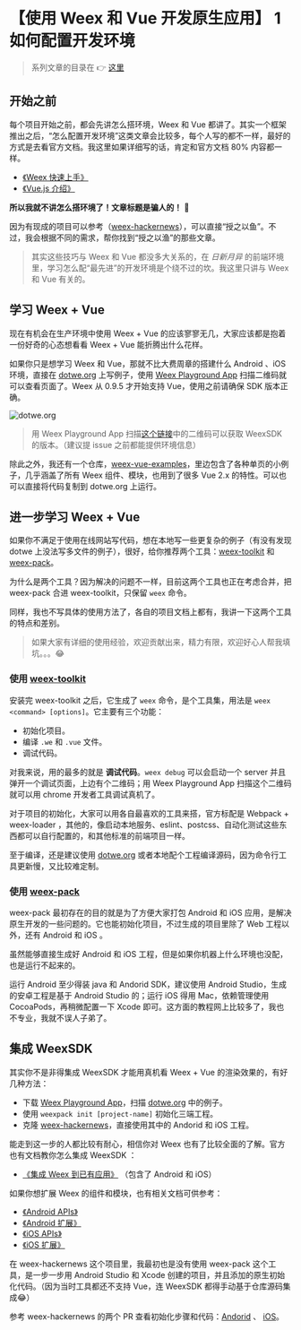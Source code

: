 # 【使用 Weex 和 Vue 开发原生应用】 1 如何配置开发环境

> 系列文章的目录在 👉 [这里](https://segmentfault.com/a/1190000008342533)

## 开始之前

每个项目开始之前，都会先讲怎么搭环境，Weex 和 Vue 都讲了。其实一个框架推出之后，“怎么配置开发环境”这类文章会比较多，每个人写的都不一样，最好的方式是去看官方文档。我这里如果详细写的话，肯定和官方文档 80% 内容都一样。

+ [《Weex 快速上手》](http://weex.apache.org/cn/guide/index.html)
+ [《Vue.js 介绍》](https://cn.vuejs.org/v2/guide/)

**所以我就不讲怎么搭环境了！文章标题是骗人的！** 🤞

因为有现成的项目可以参考（[weex-hackernews](https://github.com/weexteam/weex-hackernews)），可以直接“授之以鱼”。不过，我会根据不同的需求，帮你找到“授之以渔”的那些文章。

> 其实这些技巧与 Weex 和 Vue 都没多大关系的，在 *日新月异* 的前端环境里，学习怎么配“最先进”的开发环境是个绕不过的坎。我这里只讲与 Weex 和 Vue 有关的。

## 学习 Weex + Vue

现在有机会在生产环境中使用 Weex + Vue 的应该寥寥无几，大家应该都是抱着一份好奇的心态想看看 Weex + Vue 能折腾出什么花样。

如果你只是想学习 Weex 和 Vue，那就不比大费周章的搭建什么 Android 、iOS 环境，直接在 [dotwe.org](http://dotwe.org/vue) 上写例子，使用 [Weex Playground App](http://weex.apache.org/cn/playground.html) 扫描二维码就可以查看页面了。Weex 从 0.9.5 才开始支持 Vue，使用之前请确保 SDK 版本正确。

![dotwe.org]()

> 用 Weex Playground App 扫描[这个链接](http://dotwe.org/weex/8c2fb817f19d9837a4f773e163d9cc45)中的二维码可以获取 WeexSDK 的版本。（建议提 issue 之前都能提供环境信息）

除此之外，我还有一个仓库，[weex-vue-examples](https://github.com/Hanks10100/weex-vue-examples)，里边包含了各种单页的小例子，几乎涵盖了所有 Weex 组件、模块，也用到了很多 Vue 2.x 的特性。可以也可以直接将代码复制到 dotwe.org 上运行。

## 进一步学习 Weex + Vue

如果你不满足于使用在线网站写代码，想在本地写一些更复杂的例子（有没有发现 dotwe 上没法写多文件的例子），很好，给你推荐两个工具：[weex-toolkit](https://github.com/weexteam/weex-toolkit) 和 [weex-pack](https://github.com/weexteam/weex-pack)。

为什么是两个工具？因为解决的问题不一样，目前这两个工具也正在考虑合并，把 weex-pack 合进 weex-toolkit，只保留 `weex` 命令。

同样，我也不写具体的使用方法了，各自的项目文档上都有，我讲一下这两个工具的特点和差别。

> 如果大家有详细的使用经验，欢迎贡献出来，精力有限，欢迎好心人帮我填坑。。。😂

### 使用 [weex-toolkit](https://github.com/weexteam/weex-toolkit)

安装完 weex-toolkit 之后，它生成了 `weex` 命令，是个工具集，用法是 `weex <command> [options]`。它主要有三个功能：

+ 初始化项目。
+ 编译 `.we` 和 `.vue` 文件。
+ 调试代码。

对我来说，用的最多的就是 **调试代码**。`weex debug` 可以会启动一个 server 并且弹开一个调试页面，上边有个二维码；用 Weex Playground App 扫描这个二维码就可以用 chrome 开发者工具调试真机了。

对于项目的初始化，大家可以用各自最喜欢的工具来搭，官方标配是 Webpack + weex-loader ，其他的，像启动本地服务、eslint、postcss、自动化测试这些东西都可以自行配置的，和其他标准的前端项目一样。

至于编译，还是建议使用 [dotwe.org](http://dotwe.org/vue) 或者本地配个工程编译源码，因为命令行工具更新慢，又比较难定制。

### 使用 [weex-pack](https://github.com/weexteam/weex-pack)

weex-pack 最初存在的目的就是为了方便大家打包 Android 和 iOS 应用，是解决原生开发的一些问题的。它也能初始化项目，不过生成的项目里除了 Web 工程以外，还有 Android 和 iOS 。

虽然能够直接生成好 Android 和 iOS 工程，但是如果你机器上什么环境也没配，也是运行不起来的。

运行 Android 至少得装 java 和 Andorid SDK，建议使用 Android Studio，生成的安卓工程是基于 Android Studio 的；运行 iOS 得用 Mac，依赖管理使用 CocoaPods，再稍微配置一下 Xcode 即可。这方面的教程网上比较多了，我也不专业，我就不误人子弟了。

## 集成 WeexSDK

其实你不是非得集成 WeexSDK 才能用真机看 Weex + Vue 的渲染效果的，有好几种方法：

+ 下载 [Weex Playground App](http://weex.apache.org/cn/playground.html)，扫描 [dotwe.org](http://dotwe.org/vue) 中的例子。
+ 使用 `weexpack init [project-name]` 初始化三端工程。
+ 克隆 [weex-hackernews](https://github.com/weexteam/weex-hackernews)，直接使用其中的 Andorid 和 iOS 工程。

能走到这一步的人都比较有耐心，相信你对 Weex 也有了比较全面的了解。官方也有文档教你怎么集成 WeexSDK ：

+ [《集成 Weex 到已有应用》](http://weex.apache.org/cn/guide/integrate-to-your-app.html) （包含了 Android 和 iOS）

如果你想扩展 Weex 的组件和模块，也有相关文档可供参考：

+ [《Android APIs》](http://weex.apache.org/cn/references/android-apis.html)
+ [《Android 扩展》](http://weex.apache.org/cn/references/advanced/extend-to-android.html)
+ [《iOS APIs》](http://weex.apache.org/cn/references/ios-apis.html)
+ [《iOS 扩展》](http://weex.apache.org/cn/references/advanced/extend-to-ios.html)

在 weex-hackernews 这个项目里，我最初也是没有使用 weex-pack 这个工具，是一步一步用 Android Studio 和 Xcode 创建的项目，并且添加的原生初始化代码。（因为当时工具都还不支持 Vue，连 WeexSDK 都得手动基于仓库源码集成😂）

参考 weex-hackernews 的两个 PR 查看初始化步骤和代码：[Andorid](https://github.com/weexteam/weex-hackernews/pull/1) 、 [iOS](https://github.com/weexteam/weex-hackernews/pull/2)。
